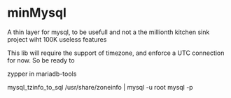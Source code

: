 # minMysql
A thin layer for mysql, to be usefull and not a the millionth kitchen sink project wiht 100K useless features

This lib will require the support of timezone, and enforce a UTC connection for now. So be ready to

zypper in mariadb-tools

mysql_tzinfo_to_sql /usr/share/zoneinfo | mysql -u root mysql -p
